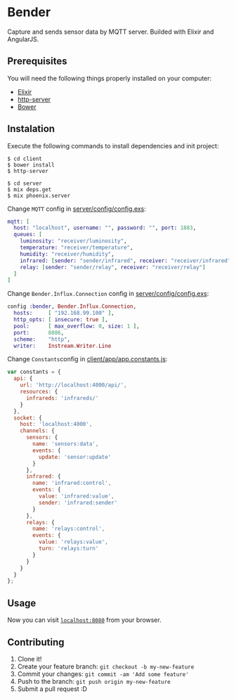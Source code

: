 # Bender

Capture and sends sensor data by MQTT server. Builded with Elixir and AngularJS.

## Prerequisites

You will need the following things properly installed on your computer:

* [Elixir](https://github.com/elixir-lang/elixir)
* [http-server](https://github.com/indexzero/http-server)
* [Bower](https://github.com/nodejs/node)

## Instalation

Execute the following commands to install dependencies and init project:

```console
$ cd client
$ bower install
$ http-server
```

```console
$ cd server
$ mix deps.get
$ mix phoenix.server
```

Change `MQTT` config in [server/config/config.exs](https://github.com/sergioaugrod/bender-web/blob/master/server/config/config.exs):

```elixir
mqtt: [
  host: "localhost", username: "", password: "", port: 1883,
  queues: [
    luminosity: "receiver/luminosity",
    temperature: "receiver/temperature",
    humidity: "receiver/humidity",
    infrared: [sender: "sender/infrared", receiver: "receiver/infrared"],
    relay: [sender: "sender/relay", receiver: "receiver/relay"]
  ]
]
```

Change `Bender.Influx.Connection` config in [server/config/config.exs](https://github.com/sergioaugrod/bender-web/blob/master/server/config/config.exs):

```elixir
config :bender, Bender.Influx.Connection,
  hosts:     [ "192.168.99.100" ],
  http_opts: [ insecure: true ],
  pool:      [ max_overflow: 0, size: 1 ],
  port:      8086,
  scheme:    "http",
  writer:    Instream.Writer.Line
```

Change `Constants`config in [client/app/app.constants.js](https://github.com/sergioaugrod/bender-web/blob/master/client/app/app.constants.js):

```javascript
var constants = {
  api: {
    url: 'http://localhost:4000/api/',
    resources: {
      infrareds: 'infrareds/'
    }
  },
  socket: {
    host: 'localhost:4000',
    channels: {
      sensors: {
        name: 'sensors:data',
        events: {
          update: 'sensor:update'
        }
      },
      infrared: {
        name: 'infrared:control',
        events: {
          value: 'infrared:value',
          sender: 'infrared:sender'
        }
      },
      relays: {
        name: 'relays:control',
        events: {
          value: 'relays:value',
          turn: 'relays:turn'
        }
      }
    }
  }
};
```

## Usage

Now you can visit [`localhost:8080`](http://localhost:8080) from your browser.

## Contributing

1. Clone it!
2. Create your feature branch: `git checkout -b my-new-feature`
3. Commit your changes: `git commit -am 'Add some feature'`
4. Push to the branch: `git push origin my-new-feature`
5. Submit a pull request :D
